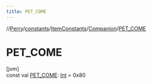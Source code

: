 ```yaml
---
title: PET_COME
---
```

//[Perry](../../../../index.html)/[constants](../../index.html)/[ItemConstants](../index.html)/[Companion](index.html)/[PET_COME](-p-e-t_-c-o-m-e.html)



# PET_COME



[jvm]\
const val [PET_COME](-p-e-t_-c-o-m-e.html): [Int](https://kotlinlang.org/api/latest/jvm/stdlib/kotlin/-int/index.html) = 0x80




